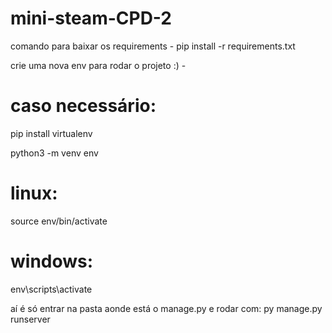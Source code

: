 # mini-steam-CPD-2

comando para baixar os requirements -
pip install -r requirements.txt

crie uma nova env para rodar o projeto :) -
# caso necessário:
pip install virtualenv 

python3 -m venv env

# linux:
source env/bin/activate

# windows:
env\scripts\activate

aí é só entrar na pasta aonde está o manage.py e rodar com:
py manage.py runserver
